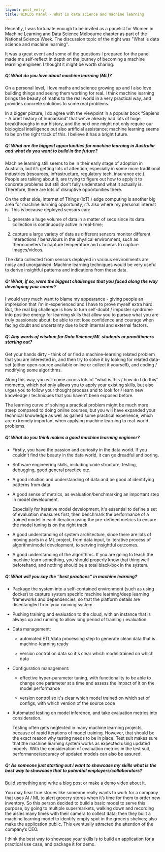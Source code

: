 ```yaml
---
layout: post_entry
title: WiMLDS Panel - What is data science and machine learning
---
```


Recently, I was fortunate enough to be invited as a panelist for Women in Machine Learning and Data Science Melbourne chapter as part of the National Science Week. The discussion topic of the night was "What is data science and machine learning".

It was a great event and some of the questions I prepared for the panel made me self-reflect in depth on the journey of becoming a machine learning engineer. I thought it might be worth sharing. 

##### Q: What do you love about machine learning (ML)?

On a personal level, I love maths and science growing up and I also love building things and seeing them working for real. I think machine learning brings the beauty of maths to the real world in a very practical way, and provides concrete solutions to some real problems.

In a bigger picture, I do agree with the viewpoint in a popular book “Sapiens - A brief history of humankind” that we’ve already had lots of huge breakthroughs in our history, and the next one might not only require our biological intelligence but also artificial assistance; machine learning seems to be on the right track of this. I believe it has a bright future.

##### Q: What are the biggest opportunities for machine learning in Australia and what do you want to build in the future?

Machine learning still seems to be in their early stage of adoption in Australia, but it’s getting lots of attention, especially in some more traditional industries (resources, infrastructure, regulatory tech, insurance etc.). People are talking about it, are trying to figure out how to apply it to concrete problems but still don't fully understand what it actually is. Therefore, there are lots of disruptive opportunities there.

On the other side, Internet of Things (IoT) / edge computing is another big area for machine learning opportunity, it’s also where my personal interest is. This is because deployed sensors can:
 
 1. generate a huge volume of data in a matter of secs since its data collection is continuously active in real-time;
 
 2. capture a large variety of data as different sensors monitor different interactions / behaviours in the physical environment, such as thermometers to capture temperature and cameras to capture images/videos.
 
The data collected from sensors deployed in various environments are noisy and unorganised. Machine learning techniques would be very useful to derive insightful patterns and indications from these data.

##### Q: What, if so, were the biggest challenges that you faced along the way developing your career? 

I would very much want to blame my appearance - giving people an impression that I’m in-experienced and I have to prove myself extra hard. But, the real big challenge is how to turn self-doubt / imposter syndrome into positive energy for learning skills that allow you to pursue what you are truly passionate about; be able to not lose confidence and courage when facing doubt and uncertainty due to both internal and external factors.

##### Q: Any words of wisdom for Data Science/ML students or practitioners starting out?

Get your hands dirty - think of or find a machine-learning related problem that you are interested in, and then try to solve it by looking for related data-set (either open-source available online or collect it yourself), and coding / modifying some algorithms.

Along this way, you will come across lots of “what is this / how do I do this” moments, which not only allows you to apply your existing skills, but also urges you to follow your thought process and to look for / learn new knowledge / techniques that you haven’t been exposed before.

The learning curve of solving a practical problem might be much more steep compared to doing online courses, but you will have expanded your technical knowledge as well as gained some practical experience, which are extremely important when applying machine learning to real-world problems.

##### Q: What do you think makes a good machine learning engineer?

+ Firstly, you have the passion and curiosity in the data world. If you couldn't find the beauty in the data world, it can ge dreadful and boring.

+ Software engineering skills, including code structure, testing, debugging, good general practice etc.

+ A good intuition and understanding of data and be good at identifying patterns from data.

+ A good sense of metrics, as evaluation/benchmarking an important step in model development. 
    
    Especially for iterative model development, it's essential to define a set of evaluation measures first, then benchmark the performance of a trained model in each iteration using the pre-defined metrics to ensure the model tuning is on the right track.

+ A good understanding of system architecture, since there are lots of moving parts in a ML project, from data input, to iterative process of algorithm/model development, to serving insightful outcomes.

+ A good understanding of the algorithms. If you are going to teach the machine learn something, you should properly know that thing well beforehand, and nothing should be a total black-box in the system.


##### Q: What will you say the “best practices” in machine learning?

+ Package the system into a self-contained environment (such as using docker) to capture system specific machine learning/deep learning frameworks and dependencies, so that the platform details are disentangled from your running system.

+ Pushing training and evaluation to the cloud, with an instance that is always up and running to allow long period of training / evaluation.

+ Data management: 

    + automated ETL/data processing step to generate clean data that is machine-learning ready
    
    + version control on data so it's clear which model trained on which data

+ Configuration management: 

    + effective hyper-parameter tuning, with functionality to be able to change one parameter at a time and assess the impact of it on the model performance 
    
    + version control so it's clear which model trained on which set of configs, with which version of the source code

+ Automated testing on model inference, and take evaluation metrics into consideration.

    Testing often gets neglected in many machine learning projects, because of rapid iterations of model training. However, that should be the exact reason why testing needs to be in place. Test suit makes sure that the machine learning system works as expected using updated models. With the consideration of evaluation metrics in the test suit, performance/accuracy of updated models can also be assured.

##### Q: As someone just starting out I want to showcase my skills what is the best way to showcase that to potential employers/collaborators?

Build something and write a blog post or make a demo video about it. 

You may hear true stories like someone really wants to work for a company that uses AI / ML to alert grocery stores when it’s time for them to order new inventory. So this person decided to build a basic model to serve this purpose, by going to multiple supermarkets, walking down and recording the aisles many times with their camera to collect data; then they built a machine learning model to identify empty spot in the grocery shelves; also make the application public. This eventually attracted the attention of the company’s CEO.

I think the best way to showcase your skills is to build an application for a practical use case, and package it for demo.
